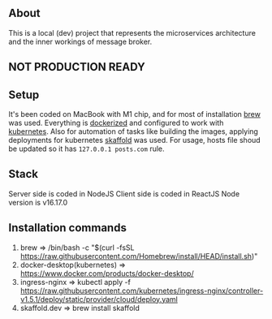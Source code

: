 ## About
This is a local (dev) project that represents the microservices architecture and the inner workings of message broker.

## NOT PRODUCTION READY

## Setup
It's been coded on MacBook with M1 chip, and for most of installation [brew](https://brew.sh/) was used.
Everything is [dockerized](https://www.docker.com/products/docker-desktop/) and configured to work with [kubernetes](https://kubernetes.io/docs/tasks/tools/install-kubectl-macos/).
Also for automation of tasks like building the images, applying deployments for kubernetes [skaffold](https://skaffold.dev/) was used.
For usage, hosts file shoud be updated so it has `127.0.0.1 posts.com` rule.

## Stack
Server side is coded in NodeJS
Client side is coded in ReactJS
Node version is v16.17.0

## Installation commands 
1. brew => /bin/bash -c "$(curl -fsSL https://raw.githubusercontent.com/Homebrew/install/HEAD/install.sh)"
2. docker-desktop(kubernetes) => https://www.docker.com/products/docker-desktop/
3. ingress-nginx => kubectl apply -f https://raw.githubusercontent.com/kubernetes/ingress-nginx/controller-v1.5.1/deploy/static/provider/cloud/deploy.yaml
4. skaffold.dev => brew install skaffold
